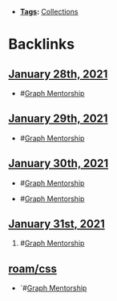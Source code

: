 - **[Tags](<Tags.md>):** [Collections](<Collections.md>)

# Backlinks
## [January 28th, 2021](<January 28th, 2021.md>)
- #[Graph Mentorship](<Graph Mentorship.md>)

## [January 29th, 2021](<January 29th, 2021.md>)
- #[Graph Mentorship](<Graph Mentorship.md>)

## [January 30th, 2021](<January 30th, 2021.md>)
- #[Graph Mentorship](<Graph Mentorship.md>)

- #[Graph Mentorship](<Graph Mentorship.md>)

## [January 31st, 2021](<January 31st, 2021.md>)
1. #[Graph Mentorship](<Graph Mentorship.md>)

## [roam/css](<roam/css.md>)
- `#[Graph Mentorship](<Graph Mentorship.md>)

